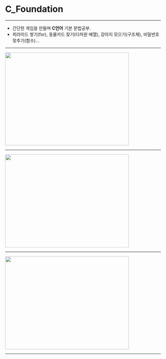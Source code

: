 # C_Foundation

***

- 간단한 게임을 만들며 **C언어** 기본 문법공부.
- 피라미드 쌓기(for), 동물카드 찾기(다차원 배열), 강아지 모으기(구조체), 비밀번호맞추기(함수)...

***

<img src = "https://user-images.githubusercontent.com/80504740/112957891-dcb8c180-917c-11eb-978e-4bb7e274935b.png" width="400px" height="300px">

***

<img src = "https://user-images.githubusercontent.com/80504740/112957898-de828500-917c-11eb-858a-3e900b97acf3.png" width="400px" height="300px">

***

<img src = "https://user-images.githubusercontent.com/80504740/112957904-e04c4880-917c-11eb-9075-50a082d66a69.png" width="400px" height="300px">



***
